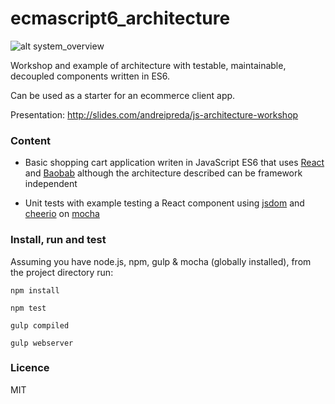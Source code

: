 # ecmascript6_architecture

![alt system_overview](https://lh3.googleusercontent.com/HwFXxYP_1qvH7_rzH141Kz9hFNnw3awzyPZvwreMoew=w1958-h1108-no)

Workshop and example of architecture with testable, maintainable, decoupled components written in ES6.

Can be used as a starter for an ecommerce client app.

Presentation: http://slides.com/andreipreda/js-architecture-workshop

### Content

* Basic shopping cart application writen in JavaScript ES6 that uses [React](https://facebook.github.io/react/) and [Baobab](https://github.com/Yomguithereal/baobab) although the architecture described can be framework independent

* Unit tests with example testing a React component using [jsdom](https://github.com/tmpvar/jsdom) and [cheerio](https://github.com/cheeriojs/cheerio) on [mocha](http://mochajs.org/)




### Install, run and test

Assuming you have node.js, npm, gulp & mocha (globally installed), from the project directory run:


```npm install```

```npm test```

```gulp compiled```

```gulp webserver```

### Licence
MIT
